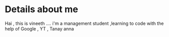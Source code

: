 # Details about me

Hai , this is vineeth ....
i'm a management student ,learning to code with the help of Google , YT , Tanay anna 
